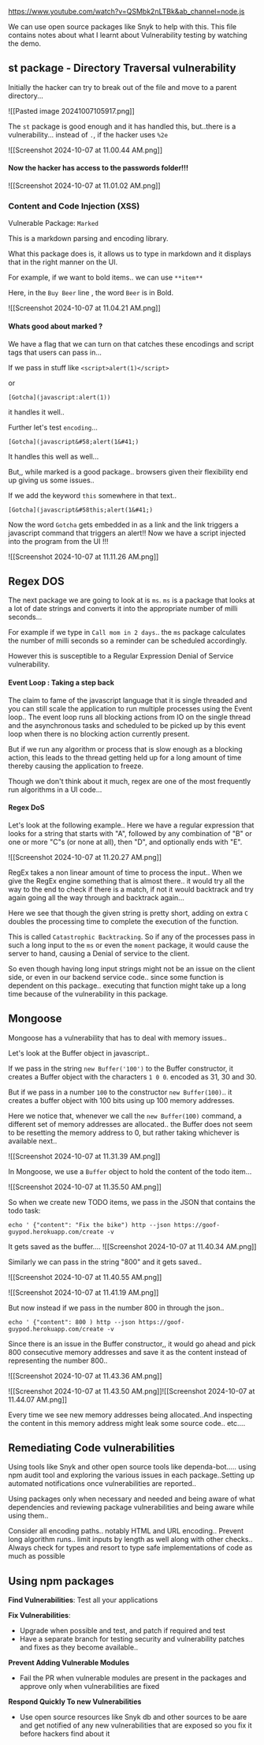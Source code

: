 https://www.youtube.com/watch?v=QSMbk2nLTBk&ab_channel=node.js

We can use open source packages like Snyk to help with this. This file contains notes about what I learnt about Vulnerability testing by watching the demo.

## st package - Directory Traversal vulnerability

Initially the hacker can try to break out of the file and move to a parent directory...

![[Pasted image 20241007105917.png]]

The `st` package is good enough and it has handled this, but..there is a vulnerability... instead of `.`, if the hacker uses `%2e`

![[Screenshot 2024-10-07 at 11.00.44 AM.png]]

#### Now the hacker has access to the passwords folder!!!

![[Screenshot 2024-10-07 at 11.01.02 AM.png]]

### Content and Code Injection (XSS)

Vulnerable Package: `Marked`

This is a markdown parsing and encoding library.

What this package does is, it allows us to type in markdown and it displays that in the right manner on the UI. 

For example, if we want to bold items.. we can use `**item**`

Here, in the `Buy Beer` line , the word `Beer` is in Bold. 

![[Screenshot 2024-10-07 at 11.04.21 AM.png]]

#### Whats good about marked ? 

We have a flag that we can turn on that catches these encodings and script tags that users can pass in...

If we pass in stuff like 
`<script>alert(1)</script>`

or

`[Gotcha](javascript:alert(1))`

it handles it well..

Further let's test `encoding`...

`[Gotcha](javascript&#58;alert(1&#41;)`

It handles this well as well...

But,, while marked is a good package.. browsers given their flexibility end up giving us some issues.. 

If we add the keyword `this` somewhere in that text..

`[Gotcha](javascript&#58this;alert(1&#41;)`

Now the word `Gotcha` gets embedded in as a link and the link triggers a javascript command that triggers an alert!! Now we have a script injected into the program from the UI !!!

![[Screenshot 2024-10-07 at 11.11.26 AM.png]]
## Regex DOS

The next package we are going to look at is `ms`.  `ms` is a package that looks at a lot of date strings and converts it into the appropriate number of milli seconds...

For example if we type in `Call mom in 2 days`.. the `ms` package calculates the number of milli seconds so a reminder can be scheduled accordingly. 

However this is susceptible to a Regular Expression Denial of Service vulnerability. 

#### Event Loop : Taking a step back

The claim to fame of the javascript language that it is single threaded and you can still scale the application to run multiple processes using the Event loop.. The event loop runs all blocking actions from IO on the single thread and the asynchronous tasks and scheduled to be picked up by this event loop when there is no blocking action currently present.

But if we run any algorithm or process that is slow enough as a blocking action, this leads to the thread getting held up for a long amount of time thereby causing the application to freeze.

Though we don't think about it much, regex are one of the most frequently run algorithms in a UI code...

#### Regex DoS

Let's look at the following example..  Here we have a regular expression that looks for a string that starts with "A", followed by any combination of "B" or one or more "C"s (or none at all), then "D", and optionally ends with "E". 

![[Screenshot 2024-10-07 at 11.20.27 AM.png]]

RegEx takes a non linear amount of time to process the input.. When we give the RegEx engine something that is almost there.. it would try all the way to the end to check if there is a match, if not it would backtrack and try again going all the way through and backtrack again...

Here we see that though the given string is pretty short, adding on extra `C` doubles the processing time to complete the execution of the function. 

This is called `Catastrophic Backtracking`. So if any of the processes pass in such a long input to the `ms` or even the `moment` package, it would cause the server to hand, causing a Denial of service to the client. 

So even though having long input strings might not be an issue on the client side, or even in our backend service code.. since some function is dependent on this package.. executing that function might take up a long time because of the vulnerability in this package. 

## Mongoose

Mongoose has a vulnerability that has to deal with memory issues..

Let's look at the Buffer object in javascript.. 

If we pass in the string `new Buffer('100')` to the Buffer constructor, it creates a Buffer object with the characters `1 0 0`. encoded as 31, 30 and 30.

But if we pass in a number `100` to the constructor `new Buffer(100)`.. it creates a buffer object with 100 bits using up 100 memory addresses.

Here we notice that, whenever we call the `new Buffer(100)` command, a different set of memory addresses are allocated.. the Buffer does not seem to be resetting the memory address to 0, but rather taking whichever is available next..

![[Screenshot 2024-10-07 at 11.31.39 AM.png]]

In Mongoose, we use a `Buffer` object to hold the content of the todo item...

![[Screenshot 2024-10-07 at 11.35.50 AM.png]]

So when we create new TODO items, we pass in the JSON that contains the todo task:

`echo ' {"content": "Fix the bike") http --json https://goof-guypod.herokuapp.com/create -v`

It gets saved as the buffer....
![[Screenshot 2024-10-07 at 11.40.34 AM.png]]


Similarly we can pass in the string "800" and it gets saved..

![[Screenshot 2024-10-07 at 11.40.55 AM.png]]


![[Screenshot 2024-10-07 at 11.41.19 AM.png]]


But now instead if we pass in the number 800 in through the json..

`echo ' {"content": 800 ) http --json https://goof-guypod.herokuapp.com/create -v`

Since there is an issue in the Buffer constructor,, it would go ahead and pick 800 consecutive memory addresses and save it as the content instead of representing the number 800..

![[Screenshot 2024-10-07 at 11.43.36 AM.png]]

![[Screenshot 2024-10-07 at 11.43.50 AM.png]]![[Screenshot 2024-10-07 at 11.44.07 AM.png]]

Every time we see new memory addresses being allocated..And inspecting the content in this memory address might leak some source code.. etc....

## Remediating Code vulnerabilities

Using tools like Snyk and other open source tools like dependa-bot..... using npm audit tool and exploring the various issues in each package..Setting up automated notifications once vulnerabilities are reported.. 

Using packages only when necessary and needed and being aware of what dependencies and reviewing package vulnerabilities and being aware while using them..

Consider all encoding paths.. notably HTML and URL encoding..
Prevent long algorithm runs.. limit inputs by length as well along with other checks..
Always check for types and resort to type safe implementations of code as much as possible
## Using npm packages

**Find Vulnerabilities**:
	Test all your applications

**Fix Vulnerabilities**:
- Upgrade when possible and test, and patch if required and test
- Have a separate branch for testing security and vulnerability patches and fixes as they become available.. 

**Prevent Adding Vulnerable Modules**
- Fail the PR when vulnerable modules are present in the packages and approve only when vulnerabilities are fixed

**Respond Quickly To new Vulnerabilities**
- Use open source resources like Snyk db and other sources to be aare and get notified of any new vulnerabilities that are exposed so you fix it before hackers find about it